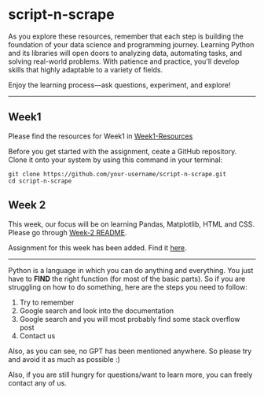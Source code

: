 # script-n-scrape

As you explore these resources, remember that each step is building the foundation of your data science and programming journey. Learning Python and its libraries will open doors to analyzing data, automating tasks, and solving real-world problems. With patience and practice, you'll develop skills that highly adaptable to a variety of fields.

Enjoy the learning process—ask questions, experiment, and explore!

---

## Week1

Please find the resources for Week1 in [Week1-Resources](./Week1-Resources)

Before you get started with the assignment, ceate a GitHub repository. Clone it onto your system by using this command in your terminal:

```
git clone https://github.com/your-username/script-n-scrape.git
cd script-n-scrape
```

## Week 2

This week, our focus will be on learning Pandas, Matplotlib, HTML and CSS. Please go through [Week-2 README](./Week2-Resources/README.md).

Assignment for this week has been added. Find it [here](./Week2-Assignment2).

---

Python is a language in which you can do anything and everything. You just have to <b>FIND</b> the right function (for most of the basic parts). So if you are struggling on how to do something, here are the steps you need to follow:
  <ol>
    <li>Try to remember</li>
    <li>Google search and look into the documentation</li>
    <li>Google search and you will most probably find some stack overflow post</li>
    <li>Contact us</li>
  </ol>
  Also, as you can see, no GPT has been mentioned anywhere. So please try and avoid it as much as possible :)

Also, if you are still hungry for questions/want to learn more, you can freely contact any of us.


